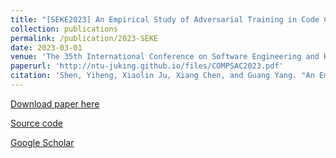```yaml
---
title: "[SEKE2023] An Empirical Study of Adversarial Training in Code Comment Generation"
collection: publications
permalink: /publication/2023-SEKE
date: 2023-03-01
venue: 'The 35th International Conference on Software Engineering and Knowledge Engineering, (SEKE), USA, July 1-10, 2023.'
paperurl: 'http://ntu-juking.github.io/files/COMPSAC2023.pdf'
citation: 'Shen, Yiheng, Xiaolin Ju, Xiang Chen, and Guang Yang. "An Empirical Study of Adversarial Training in Code Comment Generation. The 35th International Conference on Software Engineering and Knowledge Engineering (SEKE), USA, July 1-10, 2023.'
---
```



[Download paper here](http://ntu-juking.github.io/files/SEKE2023.pdf)

[Source code]()

[Google Scholar](https://scholar.google.com/scholar?q=An+Empirical+Study+of+Adversarial+Training+in+Code+Comment+Generation.)
